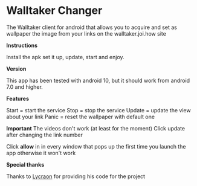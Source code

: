 # Walltaker Changer
 The Walltaker client for android that allows you to acquire and set as wallpaper the image from your links on the walltaker.joi.how site 
 
**Instructions**

Install the apk set it up, update, start and enjoy.

**Version**

This app has been tested with android 10, but it should work from android 7.0 and higher.

**Features**

Start = start the service
Stop = stop the service
Update = update the view about your link
Panic = reset the wallpaper with default one

**Important**
The videos don't work (at least for the moment)
Click update after changing the link number

Click **allow** in in every window that pops up the first time you launch the app otherwise it won't work

**Special thanks**

Thanks to [Lycraon](https://github.com/Lycraon) for providing his code for the project
